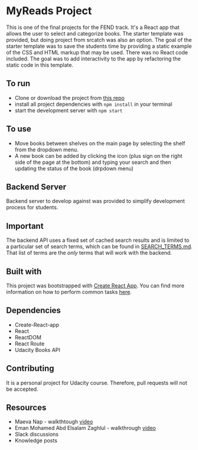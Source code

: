 # MyReads Project 

This is one of the final projects for the FEND track. It's a React app that allows the user to select and categorize books. The starter template was provided, but doing project from srcatch was also an option. The goal of the starter template was to save the students time by providing a static example of the CSS and HTML markup that may be used. There was no React code included. The goal was to add interactivity to the app by refactoring the static code in this template.


## To run
   * Clone or download the project from [this repo](https://github.com/KatarzynaMaz/reactnd-project-myreads-starter/tree/working-reactnd-project-myreads-starter)
   * install all project dependencies with `npm install` in your terminal
   * start the development server with `npm start`

## To use 
   * Move books between shelves on the main page by selecting the shelf from the dropdown menu. 
   * A new book can be added by clicking the icon (plus sign on the right side of the page at the bottom) and typing
     your search and then updating the status of the book (drpdown menu)

## Backend Server

Backend server to develop against was provided to simplify development process for students.

## Important

The backend API uses a fixed set of cached search results and is limited to a particular set of search terms, which can be found in [SEARCH_TERMS.md](SEARCH_TERMS.md). That list of terms are the _only_ terms that will work with the backend.

## Built with

This project was bootstrapped with [Create React App](https://github.com/facebookincubator/create-react-app). You can find more information on how to perform common tasks [here](https://github.com/facebookincubator/create-react-app/blob/master/packages/react-scripts/template/README.md).

## Dependencies 
   * Create-React-app
   * React
   * ReactDOM
   * React Route
   * Udacity Books API

## Contributing

It is a personal project for Udacity course. Therefore, pull requests will not be accepted.

## Resources
  * Maeva Nap - walkthtough [video](https://www.youtube.com/watch?v=i6L2jLHV9j8) 
  * Eman Mohamed Abd Elsalam Zaghlul - walkthrough [video](https://www.youtube.com/watch?v=G6MX9XLcWq8)
  * Slack discussions
  * Knowledge posts 


